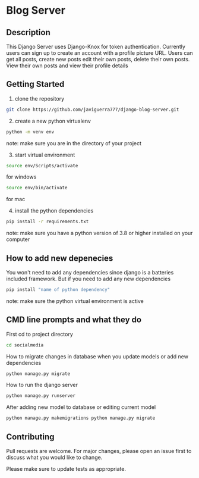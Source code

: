 # Blog Server

## Description

This Django Server uses Django-Knox for token authentication. Currently users can sign up to create an account with a profile picture URL. Users can get all posts, create new posts edit their own posts, delete their own posts. View their own posts and view their profile details

## Getting Started

1) clone the repository 
```bash
git clone https://github.com/javiguerra777/django-blog-server.git
```

2) create a new python virtualenv 
```bash
python -m venv env
```
note: make sure you are in the directory of your project

3) start virtual environment
```bash
source env/Scripts/activate
``` 
for windows 
```bash
source env/bin/activate
``` 
for mac

4) install the python dependencies 
```bash
pip install -r requirements.txt
``` 
note: make sure you have a python version of 3.8 or higher installed on your computer

## How to add new depenecies

You won't need to add any dependencies since django is a batteries included framework. But if you need to add any new dependencies
```bash
pip install "name of python dependency"
```
note: make sure the python virtual environment is active

## CMD line prompts and what they do

First cd to project directory
```bash
cd socialmedia
```
How to migrate changes in database when you update models or add new dependencies
```bash
python manage.py migrate
```
How to run the django server
```bash
python manage.py runserver
```
After adding new model to database or editing current model
```bash
python manage.py makemigrations python manage.py migrate
```

## Contributing

Pull requests are welcome. For major changes, please open an issue first
to discuss what you would like to change.

Please make sure to update tests as appropriate.
